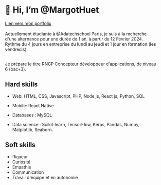 # 👋 Hi, I’m @MargotHuet
[Lien vers mon portfolio]()
<br>
<br>
Actuellement étudiante à @Adatechschool Paris, je suis à la recherche d'une alternance pour une durée de 1 an, à partir du 12 Février 2024. Rythme du 4 jours en entreprise du lundi au jeudi et 1 jour en formation (les vendredis). 

<br>
Je prépare le titre RNCP Concepteur développeur d'applications, de niveau 6 (bac+3).
<br>

## Hard skills

- Web: HTML, CSS, Javascript, PHP, Node.js, React js, Python, SQL

- Mobile: React Native

- Databases : MySQL

- Data science : Scikit-learn, TensorFlow, Keras, Pandas, Numpy, Matplotlib, Seaborn. 

## Soft skills

- Rigueur
- Curiosité
- Empathie
- Communication 
- Travail d'équipe et en autonomie

<!---
MargotHuet/MargotHuet is a ✨ special ✨ repository because its `README.md` (this file) appears on your GitHub profile.
You can click the Preview link to take a look at your changes.
--->
